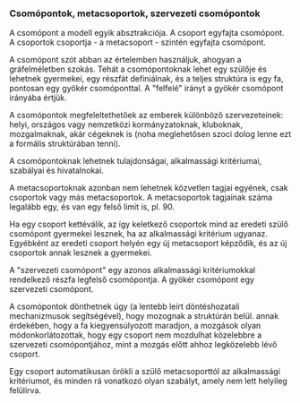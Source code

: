 ### Csomópontok, metacsoportok, szervezeti csomópontok

A csomópont a modell egyik absztrakciója. A csoport egyfajta csomópont. A csoportok csoportja - a metacsoport - szintén egyfajta csomópont.

A csomópont szót abban az értelemben használjuk, ahogyan a gráfelméletben szokás. Tehát a csomópontoknak lehet egy szülője és lehetnek gyermekei, egy részfát definiálnak, és a teljes struktúra is egy fa, pontosan egy gyökér csomóponttal. A "felfelé" irányt a gyökér csomópont irányába értjük.

A csomópontok megfeleltethetőek az emberek különböző szervezeteinek: helyi, országos vagy nemzetközi kormányzatoknak, kluboknak, mozgalmaknak, akár cégeknek is \(noha meglehetősen szoci dolog lenne ezt a formális struktúrában tenni\).

A csomópontoknak lehetnek tulajdonságai, alkalmassági kritériumai, szabályai és hivatalnokai.

A metacsoportoknak azonban nem lehetnek közvetlen tagjai egyének, csak csoportok vagy más metacsoportok. A metacsoportok tagjainak száma legalább egy, és van egy felső limit is, pl. 90.

Ha egy csoport kettéválik, az így keletkező csoportok mind az eredeti szülő csomópont gyermekei lesznek, ha az alkalmassági kritérium ugyanaz. Egyébként az eredeti csoport helyén egy új metacsoport képződik, és az új csoportok annak lesznek a gyermekei.

A "szervezeti csomópont" egy azonos alkalmassági kritériumokkal rendelkező részfa legfelső csomópontja. A gyökér csomópont egy szervezeti csomópont.

A csomópontok dönthetnek úgy \(a lentebb leírt döntéshozatali mechanizmusok segítségével\), hogy mozognak a struktúrán belül. annak érdekében, hogy a fa kiegyensúlyozott maradjon, a mozgások olyan módonkorlátozottak, hogy egy csoport nem mozdulhat közelebbre a szervezeti csomópontjához, mint a mozgás előtt ahhoz legközelebb lévő csoport.

Egy csoport automatikusan örökli a szülő metacsoporttól az alkalmassági kritériumot, és minden rá vonatkozó olyan szabályt, amely nem lett helyileg felülírva.

